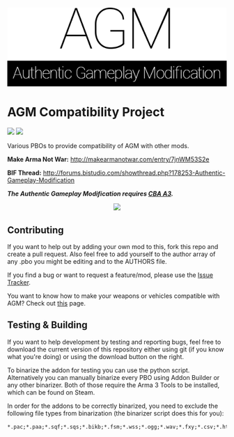<p align="center">
  <img src="https://raw.githubusercontent.com/KoffeinFlummi/AGM/master/.devfiles/Assets/Logo/agm_logo_black_transparent.png" />
</p>

AGM Compatibility Project
=========================

[![](http://img.shields.io/badge/license-GPLv2-red.svg?style=flat)](https://github.com/KoffeinFlummi/AGM_Compatibility/blob/master/LICENSE) [![](http://img.shields.io/github/issues/KoffeinFlummi/AGM_Compatibility.svg?style=flat)](https://github.com/KoffeinFlummi/AGM_Compatibility/issues)

Various PBOs to provide compatibility of AGM with other mods.

**Make Arma Not War:** http://makearmanotwar.com/entry/7jnWM53S2e

**BIF Thread:** http://forums.bistudio.com/showthread.php?178253-Authentic-Gameplay-Modification

***The Authentic Gameplay Modification requires [CBA A3](http://www.armaholic.com/page.php?id=18767).***

<p align="center"><a href="https://www.paypal.com/cgi-bin/webscr?cmd=_s-xclick&amp;hosted_button_id=HPAXPTVCNLDZS"><img src="https://www.paypalobjects.com/en_US/i/btn/btn_donateCC_LG.gif" style="max-width:100%;"></a></p>


## Contributing

If you want to help out by adding your own mod to this, fork this repo and create a pull request. Also feel free to add yourself to the author array of any .pbo you might be editing and to the AUTHORS file.

If you find a bug or want to request a feature/mod, please use the [Issue Tracker](https://github.com/KoffeinFlummi/AGM_Compatibility/issues).

You want to know how to make your weapons or vehicles compatible with AGM? Check out [this](https://github.com/KoffeinFlummi/AGM/wiki/For-Addon-Makers) page.


## Testing & Building

If you want to help development by testing and reporting bugs, feel free to download the current version of this repository either using git (if you know what you're doing) or using the download button on the right.

To binarize the addon for testing you can use the python script. Alternatively you can manually binarize every PBO using Addon Builder or any other binarizer. Both of those require the Arma 3 Tools to be installed, which can be found on Steam.

In order for the addons to be correctly binarized, you need to exclude the following file types from binarization (the binarizer script does this for you):
```
*.pac;*.paa;*.sqf;*.sqs;*.bikb;*.fsm;*.wss;*.ogg;*.wav;*.fxy;*.csv;*.html;*.lip;*.txt;*.wrp;*.bisurf;*.xml;*.hqf;
```
